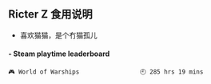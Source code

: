 ## Ricter Z 食用说明
- 喜欢猫猫，是个冇猫孤儿

<!-- steam-box start -->
#### - Steam playtime leaderboard
```text
🎮 World of Warships                 🕘 285 hrs 19 mins
```
<!-- Powered by https://github.com/YouEclipse/steam-box . -->
<!-- steam-box end -->
